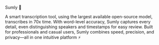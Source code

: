 Sumly 📝

A smart transcription tool, using the largest available open-source model, transcribes in 70x time. With word-level accuracy, Sumly captures every detail, even distinguishing speakers and timestamps for easy review. Built for professionals and casual users, Sumly combines speed, precision, and privacy—all in one intuitive platform ⚡
